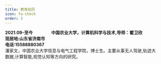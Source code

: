 ```yaml
---
title: 教育经历
icon: fa-check
order: 3
---
```


<style>
  .a1{float:left;width:30%;border:1px solid # F00}
  .a2{float:right;width:70%;border:1px solid # F00}
  .b{float:left;width:30%;border:1px solid # F00}
  .c{float:left;width:100%;border:1px solid # F00}
</style>
<div class="a1">
  <strong>2021.09-至今</strong>
</div>
<div class="a2">
  <strong>中国农业大学，计算机科学与技术,导师：翟卫欣</strong>
</div>
<div class="b">
  <strong>现居地:山东省济南市</strong>
</div>
<div class="c">
  <strong>电话:15588880367</strong>
</div>
<br><br/>
<p>潘家文，中国农业大学信息与电气工程学院，博士生。主要从事无人驾驶,轨迹大数据,计算智能,视觉认知等方向的研究。</p>
